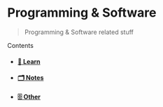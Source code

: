 # Programming & Software

> Programming & Software related stuff

Contents

* #### [📗 Learn](/software/learn.md "Software Learning")
* #### [🗂️ Notes](/software/notes.md "Software Notes")
* #### [🗄️ Other](/software/other.md "Software Other")